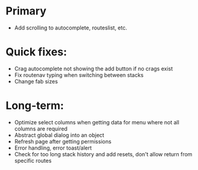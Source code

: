 # Primary

- Add scrolling to autocomplete, routeslist, etc.

# Quick fixes:

- Crag autocomplete not showing the add button if no crags exist
- Fix routenav typing when switching between stacks
- Change fab sizes

# Long-term:

- Optimize select columns when getting data for menu where not all columns are required
- Abstract global dialog into an object
- Refresh page after getting permissions
- Error handling, error toast/alert
- Check for too long stack history and add resets, don't allow return from specific routes
